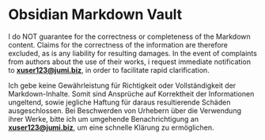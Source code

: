 # Obsidian Markdown Vault
I do NOT guarantee for the correctness or completeness of the Markdown content. Claims for the correctness of the information are therefore excluded, as is any liability for resulting damages. In the event of complaints from authors about the use of their works, i request immediate notification to **xuser123@jumi.biz**, in order to facilitate rapid clarification. 

Ich gebe keine Gewährleistung für Richtigkeit oder Vollständigkeit der Markdown-Inhalte. Somit sind Ansprüche auf Korrektheit der Informationen ungeltend, sowie jegliche Haftung für daraus resultierende Schäden ausgeschlossen. Bei Beschwerden von Urhebern über die Verwendung ihrer Werke, bitte ich um umgehende Benachrichtigung an **xuser123@jumi.biz**, um eine schnelle Klärung zu ermöglichen.
